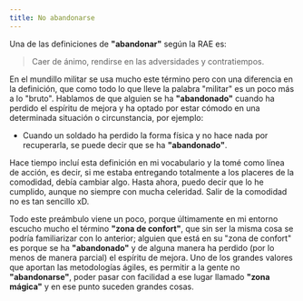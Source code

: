```yaml
---
title: No abandonarse
---
```


Una de las definiciones de **"abandonar"** según la RAE es:
>Caer de ánimo, rendirse en las adversidades y contratiempos.

En el mundillo militar se usa mucho este término pero con una diferencia en la definición, que como todo lo que lleve la palabra "militar" es un poco más a lo "bruto". Hablamos de que alguien se ha **"abandonado"** cuando ha perdido el espíritu de mejora y ha optado por estar cómodo en una determinada situación o circunstancia, por ejemplo:

 * Cuando un soldado ha perdido la forma física y no hace nada por recuperarla, se puede decir que se ha **"abandonado"**.

Hace tiempo incluí esta definición en mi vocabulario y la tomé como línea de acción, es decir, si me estaba entregando totalmente a los placeres de la comodidad, debía cambiar algo. Hasta ahora, puedo decir que lo he cumplido, aunque no siempre con mucha celeridad. Salir de la comodidad no es tan sencillo xD.

Todo este preámbulo viene un poco, porque últimamente en mi entorno escucho mucho el término **"zona de confort"**, que sin ser la misma cosa se podría familiarizar con lo anterior; alguien que está en su "zona de confort" es porque se ha **"abandonado"** y de alguna manera ha perdido (por lo menos de manera parcial) el espíritu de mejora. Uno de los grandes valores que aportan las metodologías ágiles, es permitir a la gente no **"abandonarse"**, poder pasar con facilidad a ese lugar llamado **"zona mágica"** y en ese punto suceden grandes cosas.
